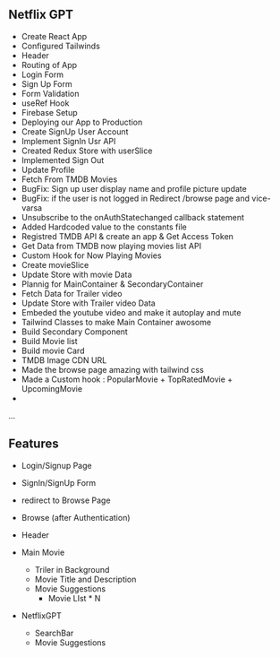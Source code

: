 ## Netflix GPT

- Create React App
- Configured Tailwinds
- Header
- Routing of App
- Login Form
- Sign Up Form
- Form Validation
- useRef Hook
- Firebase Setup
- Deploying our App to Production
- Create SignUp User Account
- Implement SignIn Usr API
- Created Redux Store with userSlice
- Implemented Sign Out
- Update Profile
- Fetch From TMDB Movies
- BugFix: Sign up user display name and profile picture update
- BugFix: if the user is not logged in Redirect /browse page and vice-varsa
- Unsubscribe to the onAuthStatechanged callback statement
- Added Hardcoded value to the constants file
- Registred TMDB API & create an app & Get Access Token
- Get Data from TMDB now playing movies list API
- Custom Hook for Now Playing Movies
- Create movieSlice
- Update Store with movie Data
- Plannig for MainContainer & SecondaryContainer
- Fetch Data for Trailer video
- Update Store with Trailer video Data
- Embeded the youtube video and make it autoplay and mute
- Tailwind Classes to make Main Container awosome
- Build Secondary Component
- Build Movie list
- Build movie Card
- TMDB Image CDN URL
- Made the browse page amazing with tailwind css
- Made a Custom hook : PopularMovie + TopRatedMovie + UpcomingMovie
-

...

## Features

- Login/Signup Page
- SignIn/SignUp Form
- redirect to Browse Page

- Browse (after Authentication)
- Header
- Main Movie

  - Triler in Background
  - Movie Title and Description
  - Movie Suggestions
    - Movie LIst \* N

- NetflixGPT
  - SearchBar
  - Movie Suggestions
